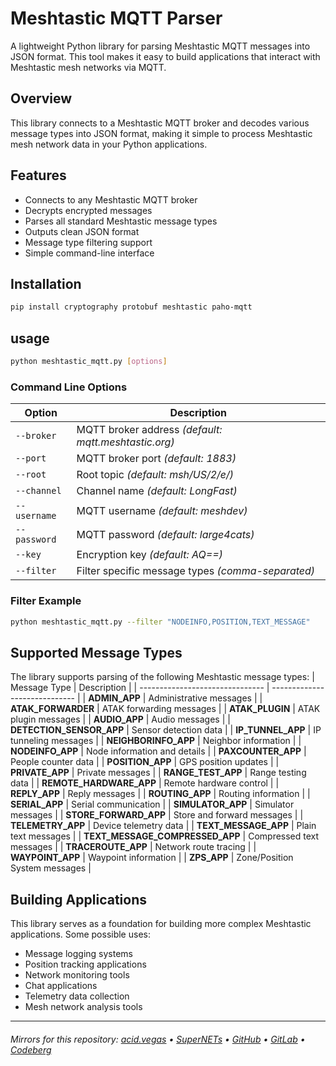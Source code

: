 # Meshtastic MQTT Parser

A lightweight Python library for parsing Meshtastic MQTT messages into JSON format. This tool makes it easy to build applications that interact with Meshtastic mesh networks via MQTT.

## Overview

This library connects to a Meshtastic MQTT broker and decodes various message types into JSON format, making it simple to process Meshtastic mesh network data in your Python applications.

## Features

- Connects to any Meshtastic MQTT broker
- Decrypts encrypted messages
- Parses all standard Meshtastic message types
- Outputs clean JSON format
- Message type filtering support
- Simple command-line interface

## Installation 
```bash
pip install cryptography protobuf meshtastic paho-mqtt
```

## usage
```bash
python meshtastic_mqtt.py [options]
```


### Command Line Options
| Option       | Description                                          |
| ------------ | ---------------------------------------------------- |
| `--broker`   | MQTT broker address *(default: mqtt.meshtastic.org)* |
| `--port`     | MQTT broker port *(default: 1883)*                   |
| `--root`     | Root topic *(default: msh/US/2/e/)*                  |
| `--channel`  | Channel name *(default: LongFast)*                   |
| `--username` | MQTT username *(default: meshdev)*                   |
| `--password` | MQTT password *(default: large4cats)*                |
| `--key`      | Encryption key *(default: AQ==)*                     |
| `--filter`   | Filter specific message types *(comma-separated)*    |

### Filter Example
```bash
python meshtastic_mqtt.py --filter "NODEINFO,POSITION,TEXT_MESSAGE"
```


## Supported Message Types

The library supports parsing of the following Meshtastic message types:
| Message Type                    | Description                   |
| ------------------------------- | ----------------------------- |
| **ADMIN_APP**                   | Administrative messages       |
| **ATAK_FORWARDER**              | ATAK forwarding messages      |
| **ATAK_PLUGIN**                 | ATAK plugin messages          |
| **AUDIO_APP**                   | Audio messages                |
| **DETECTION_SENSOR_APP**        | Sensor detection data         |
| **IP_TUNNEL_APP**               | IP tunneling messages         |
| **NEIGHBORINFO_APP**            | Neighbor information          |
| **NODEINFO_APP**                | Node information and details  |
| **PAXCOUNTER_APP**              | People counter data           |
| **POSITION_APP**                | GPS position updates          |
| **PRIVATE_APP**                 | Private messages              |
| **RANGE_TEST_APP**              | Range testing data            |
| **REMOTE_HARDWARE_APP**         | Remote hardware control       |
| **REPLY_APP**                   | Reply messages                |
| **ROUTING_APP**                 | Routing information           |
| **SERIAL_APP**                  | Serial communication          |
| **SIMULATOR_APP**               | Simulator messages            |
| **STORE_FORWARD_APP**           | Store and forward messages    |
| **TELEMETRY_APP**               | Device telemetry data         |
| **TEXT_MESSAGE_APP**            | Plain text messages           |
| **TEXT_MESSAGE_COMPRESSED_APP** | Compressed text messages      |
| **TRACEROUTE_APP**              | Network route tracing         |
| **WAYPOINT_APP**                | Waypoint information          |
| **ZPS_APP**                     | Zone/Position System messages |


## Building Applications

This library serves as a foundation for building more complex Meshtastic applications. Some possible uses:

- Message logging systems
- Position tracking applications
- Network monitoring tools
- Chat applications
- Telemetry data collection
- Mesh network analysis tools

___

###### Mirrors for this repository: [acid.vegas](https://git.acid.vegas/meshtastic_mqtt) • [SuperNETs](https://git.supernets.org/acidvegas/meshtastic_mqtt) • [GitHub](https://github.com/acidvegas/meshtastic_mqtt) • [GitLab](https://gitlab.com/acidvegas/meshtastic_mqtt) • [Codeberg](https://codeberg.org/acidvegas/meshtastic_mqtt)
